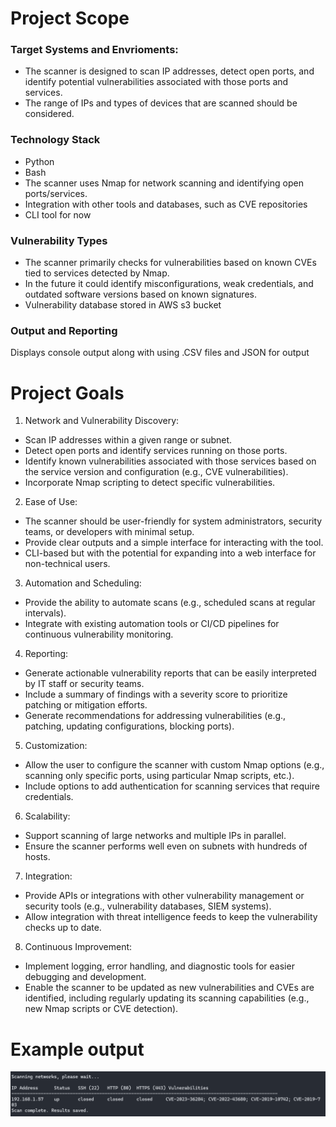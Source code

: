 # Project Scope

### Target Systems and Envrioments: 

* The scanner is designed to scan IP addresses, detect open ports, and identify potential vulnerabilities associated with those ports and services. 
* The range of IPs and types of devices that are scanned should be considered. 

### Technology Stack

* Python 
* Bash
* The scanner uses Nmap for network scanning and identifying open ports/services. 
* Integration with other tools and databases, such as CVE repositories 
* CLI tool for now

### Vulnerability Types

* The scanner primarily checks for vulnerabilities based on known CVEs tied to services detected by Nmap. 
* In the future it could identify misconfigurations, weak credentials, and outdated software versions based on known signatures. 
* Vulnerability database stored in AWS s3 bucket

### Output and Reporting 

Displays console output along with using .CSV files and JSON for output 

# Project Goals

1. Network and Vulnerability Discovery:

* Scan IP addresses within a given range or subnet.
* Detect open ports and identify services running on those ports.
* Identify known vulnerabilities associated with those services based on the service version and configuration (e.g., CVE vulnerabilities).
* Incorporate Nmap scripting to detect specific vulnerabilities.

2. Ease of Use:

* The scanner should be user-friendly for system administrators, security teams, or developers with minimal setup.
* Provide clear outputs and a simple interface for interacting with the tool.
* CLI-based but with the potential for expanding into a web interface for non-technical users.

3. Automation and Scheduling:

* Provide the ability to automate scans (e.g., scheduled scans at regular intervals).
* Integrate with existing automation tools or CI/CD pipelines for continuous vulnerability monitoring.

4. Reporting:

* Generate actionable vulnerability reports that can be easily interpreted by IT staff or security teams.
* Include a summary of findings with a severity score to prioritize patching or mitigation efforts.
* Generate recommendations for addressing vulnerabilities (e.g., patching, updating configurations, blocking ports).

5. Customization:

* Allow the user to configure the scanner with custom Nmap options (e.g., scanning only specific ports, using particular Nmap scripts, etc.).
* Include options to add authentication for scanning services that require credentials.

6. Scalability:

* Support scanning of large networks and multiple IPs in parallel.
* Ensure the scanner performs well even on subnets with hundreds of hosts.

7. Integration:

* Provide APIs or integrations with other vulnerability management or security tools (e.g., vulnerability databases, SIEM systems).
* Allow integration with threat intelligence feeds to keep the vulnerability checks up to date.

8. Continuous Improvement:

* Implement logging, error handling, and diagnostic tools for easier debugging and development.
* Enable the scanner to be updated as new vulnerabilities and CVEs are identified, including regularly updating its scanning capabilities (e.g., new Nmap scripts or CVE detection).


# Example output 

<p align="center"><img src="https://github.com/nolimitcarter/ml-vuln-scanner/blob/main/assets/Screenshot-2025-03-09-174447.png" width="800px" length="700px"></p>
